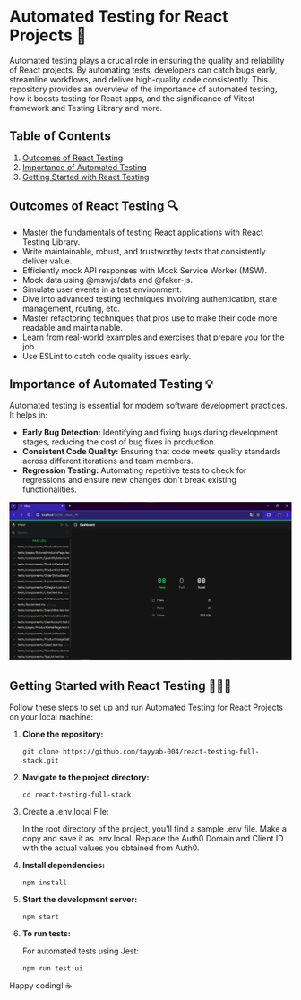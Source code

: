 # Automated Testing for React Projects 🚀

Automated testing plays a crucial role in ensuring the quality and reliability of React projects. By automating tests, developers can catch bugs early, streamline workflows, and deliver high-quality code consistently. This repository provides an overview of the importance of automated testing, how it boosts testing for React apps, and the significance of Vitest framework and Testing Library and more.

## Table of Contents

1. [Outcomes of React Testing](#outcomes-of-react-testing)
2. [Importance of Automated Testing](#importance-of-automated-testing)
3. [Getting Started with React Testing](#getting-started-with-react-testing)

## Outcomes of React Testing 🔍

- Master the fundamentals of testing React applications with React Testing Library.
- Write maintainable, robust, and trustworthy tests that consistently deliver value.
- Efficiently mock API responses with Mock Service Worker (MSW).
- Mock data using @mswjs/data and @faker-js.
- Simulate user events in a test environment.
- Dive into advanced testing techniques involving authentication, state management, routing, etc.
- Master refactoring techniques that pros use to make their code more readable and maintainable.
- Learn from real-world examples and exercises that prepare you for the job.
- Use ESLint to catch code quality issues early.

## Importance of Automated Testing 💡

Automated testing is essential for modern software development practices. It helps in:

- **Early Bug Detection:** Identifying and fixing bugs during development stages, reducing the cost of bug fixes in production.
- **Consistent Code Quality:** Ensuring that code meets quality standards across different iterations and team members.
- **Regression Testing:** Automating repetitive tests to check for regressions and ensure new changes don't break existing functionalities.

![Testing Basic](./src/assets/react-testing.png)

## Getting Started with React Testing 👩🏻‍💻

Follow these steps to set up and run Automated Testing for React Projects on your local machine:

1. **Clone the repository:**

   ```
   git clone https://github.com/tayyab-004/react-testing-full-stack.git
   ```

2. **Navigate to the project directory:**

   ```
   cd react-testing-full-stack
   ```

3. Create a .env.local File:

   In the root directory of the project, you'll find a sample .env file. Make a copy and save it as .env.local.
   Replace the Auth0 Domain and Client ID with the actual values you obtained from Auth0.

4. **Install dependencies:**

   ```
   npm install
   ```

6. **Start the development server:**

   ```
   npm start
   ```

7. **To run tests:**

   For automated tests using Jest:

   ```
   npm run test:ui
   ```

Happy coding! ☕